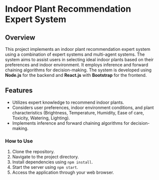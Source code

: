 # Indoor Plant Recommendation Expert System

## Overview
This project implements an indoor plant recommendation expert system using a combination of expert systems and multi-agent systems. The system aims to assist users in selecting ideal indoor plants based on their preferences and indoor environment. It employs inference and forward chaining algorithms for decision-making. The system is developed using **Node.js** for the backend and **React.js** with **Bootstrap** for the frontend.


## Features

- Utilizes expert knowledge to recommend indoor plants.
- Considers user preferences, indoor environment conditions, and plant characteristics (Brightness, Temperature, Humidity, Ease of care, Toxicity, Watering, Lighting).
- Implements inference and forward chaining algorithms for decision-making.
  
### How to Use

1. Clone the repository.
2. Navigate to the project directory.
3. Install dependencies using `npm install`.
4. Start the server using `npm start`.
5. Access the application through your web browser.
